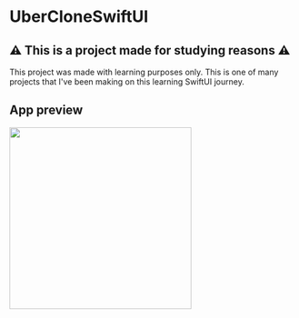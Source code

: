 # UberCloneSwiftUI

## ⚠️ This is a project made for studying reasons ⚠️
This project was made with learning purposes only. This is one of many projects that I've been making on this learning SwiftUI journey.

## App preview
<img src="https://user-images.githubusercontent.com/44242141/202963182-d88b6392-ea42-4872-a78e-f65c8ed0450f.gif" width="320px">
